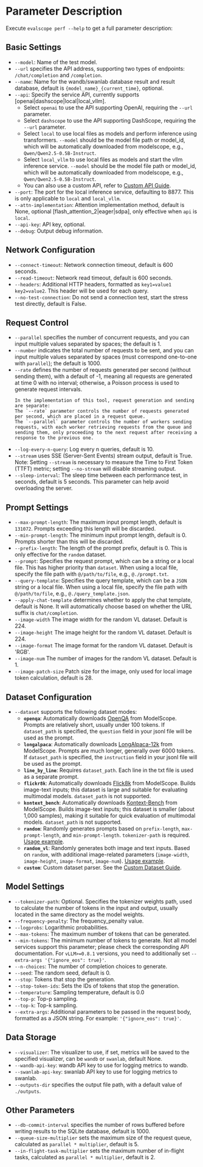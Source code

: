 # Parameter Description

Execute `evalscope perf --help` to get a full parameter description:

## Basic Settings
- `--model`: Name of the test model.
- `--url` specifies the API address, supporting two types of endpoints: `/chat/completion` and `/completion`.
- `--name`: Name for the wandb/swanlab database result and result database, default is `{model_name}_{current_time}`, optional.
- `--api`: Specify the service API, currently supports [openai|dashscope|local|local_vllm].
  - Select `openai` to use the API supporting OpenAI, requiring the `--url` parameter.
  - Select `dashscope` to use the API supporting DashScope, requiring the `--url` parameter.
  - Select `local` to use local files as models and perform inference using transformers. `--model` should be the model file path or model_id, which will be automatically downloaded from modelscope, e.g., `Qwen/Qwen2.5-0.5B-Instruct`.
  - Select `local_vllm` to use local files as models and start the vllm inference service. `--model` should be the model file path or model_id, which will be automatically downloaded from modelscope, e.g., `Qwen/Qwen2.5-0.5B-Instruct`.
  - You can also use a custom API, refer to [Custom API Guide](./custom.md#custom-request-api).
- `--port`: The port for the local inference service, defaulting to 8877. This is only applicable to `local` and `local_vllm`.
- `--attn-implementation`: Attention implementation method, default is None, optional [flash_attention_2|eager|sdpa], only effective when `api` is `local`.
- `--api-key`: API key, optional.
- `--debug`: Output debug information.

## Network Configuration
- `--connect-timeout`: Network connection timeout, default is 600 seconds.
- `--read-timeout`: Network read timeout, default is 600 seconds.
- `--headers`: Additional HTTP headers, formatted as `key1=value1 key2=value2`. This header will be used for each query.
- `--no-test-connection`: Do not send a connection test, start the stress test directly, default is False.

## Request Control
- `--parallel` specifies the number of concurrent requests, and you can input multiple values separated by spaces; the default is 1.
- `--number` indicates the total number of requests to be sent, and you can input multiple values separated by spaces (must correspond one-to-one with `parallel`); the default is 1000.
- `--rate` defines the number of requests generated per second (without sending them), with a default of -1, meaning all requests are generated at time 0 with no interval; otherwise, a Poisson process is used to generate request intervals.
  ```{tip}
  In the implementation of this tool, request generation and sending are separate:
  The `--rate` parameter controls the number of requests generated per second, which are placed in a request queue.
  The `--parallel` parameter controls the number of workers sending requests, with each worker retrieving requests from the queue and sending them, only proceeding to the next request after receiving a response to the previous one.
  ```
- `--log-every-n-query`: Log every n queries, default is 10.
- `--stream` uses SSE (Server-Sent Events) stream output, default is True. Note: Setting `--stream` is necessary to measure the Time to First Token (TTFT) metric; setting `--no-stream` will disable streaming output.
- `--sleep-interval`: The sleep time between each performance test, in seconds, default is 5 seconds. This parameter can help avoid overloading the server.

## Prompt Settings
- `--max-prompt-length`: The maximum input prompt length, default is `131072`. Prompts exceeding this length will be discarded.
- `--min-prompt-length`: The minimum input prompt length, default is 0. Prompts shorter than this will be discarded.
- `--prefix-length`: The length of the prompt prefix, default is 0. This is only effective for the `random` dataset.
- `--prompt`: Specifies the request prompt, which can be a string or a local file. This has higher priority than `dataset`. When using a local file, specify the file path with `@/path/to/file`, e.g., `@./prompt.txt`.
- `--query-template`: Specifies the query template, which can be a `JSON` string or a local file. When using a local file, specify the file path with `@/path/to/file`, e.g., `@./query_template.json`.
- `--apply-chat-template` determines whether to apply the chat template, default is None. It will automatically choose based on whether the URL suffix is `chat/completion`.
- `--image-width`  The image width for the random VL dataset. Default is 224.
- `--image-height`  The image height for the random VL dataset. Default is 224.
- `--image-format`  The image format for the random VL dataset. Default is 'RGB'.
- `--image-num`  The number of images for the random VL dataset. Default is 1.
- `--image-patch-size` Patch size for the image, only used for local image token calculation, default is 28.

## Dataset Configuration
- `--dataset` supports the following dataset modes:
  - **`openqa`**: Automatically downloads [OpenQA](https://www.modelscope.cn/datasets/AI-ModelScope/HC3-Chinese/summary) from ModelScope. Prompts are relatively short, usually under 100 tokens. If `dataset_path` is specified, the `question` field in your jsonl file will be used as the prompt.
  - **`longalpaca`**: Automatically downloads [LongAlpaca-12k](https://www.modelscope.cn/datasets/AI-ModelScope/LongAlpaca-12k/dataPeview) from ModelScope. Prompts are much longer, generally over 6000 tokens. If `dataset_path` is specified, the `instruction` field in your jsonl file will be used as the prompt.
  - **`line_by_line`**: Requires `dataset_path`. Each line in the txt file is used as a separate prompt.
  - **`flickr8k`**: Automatically downloads [Flick8k](https://www.modelscope.cn/datasets/clip-benchmark/wds_flickr8k/dataPeview) from ModelScope. Builds image-text inputs; this dataset is large and suitable for evaluating multimodal models. `dataset_path` is not supported.
  - **`kontext_bench`**: Automatically downloads [Kontext-Bench](https://modelscope.cn/datasets/black-forest-labs/kontext-bench/dataPeview) from ModelScope. Builds image-text inputs; this dataset is smaller (about 1,000 samples), making it suitable for quick evaluation of multimodal models. `dataset_path` is not supported.
  - **`random`**: Randomly generates prompts based on `prefix-length`, `max-prompt-length`, and `min-prompt-length`. `tokenizer-path` is required. [Usage example](./examples.md#using-the-random-dataset).
  - **`random_vl`**: Randomly generates both image and text inputs. Based on `random`, with additional image-related parameters (`image-width`, `image-height`, `image-format`, `image-num`). [Usage example](./examples.md#using-the-random-multimodal-dataset).
  - **`custom`**: Custom dataset parser. See the [Custom Dataset Guide](custom.md/#custom-dataset).

## Model Settings
- `--tokenizer-path`: Optional. Specifies the tokenizer weights path, used to calculate the number of tokens in the input and output, usually located in the same directory as the model weights.
- `--frequency-penalty`: The frequency_penalty value.
- `--logprobs`: Logarithmic probabilities.
- `--max-tokens`: The maximum number of tokens that can be generated.
- `--min-tokens`: The minimum number of tokens to generate. Not all model services support this parameter; please check the corresponding API documentation. For `vLLM>=0.8.1` versions, you need to additionally set `--extra-args '{"ignore_eos": true}'`.
- `--n-choices`: The number of completion choices to generate.
- `--seed`: The random seed, default is 0.
- `--stop`: Tokens that stop the generation.
- `--stop-token-ids`: Sets the IDs of tokens that stop the generation.
- `--temperature`: Sampling temperature, default is 0.0
- `--top-p`: Top-p sampling.
- `--top-k`: Top-k sampling.
- `--extra-args`: Additional parameters to be passed in the request body, formatted as a JSON string. For example: `'{"ignore_eos": true}'`.

## Data Storage
- `--visualizer`: The visualizer to use, if set, metrics will be saved to the specified visualizer, can be `wandb` or `swanlab`, default None.
- `--wandb-api-key`: wandb API key to use for logging metrics to wandb.
- `--swanlab-api-key`: swanlab API key to use for logging metrics to swanlab.
- `--outputs-dir` specifies the output file path, with a default value of `./outputs`.

## Other Parameters
- `--db-commit-interval` specifies the number of rows buffered before writing results to the SQLite database, default is 1000.
- `--queue-size-multiplier` sets the maximum size of the request queue, calculated as `parallel * multiplier`, default is 5.
- `--in-flight-task-multiplier` sets the maximum number of in-flight tasks, calculated as `parallel * multiplier`, default is 2.